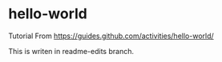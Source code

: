 # hello-world
Tutorial
From https://guides.github.com/activities/hello-world/

This is writen in readme-edits branch.
